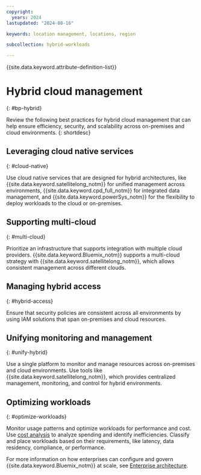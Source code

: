 ```yaml
---
copyright:
  years: 2024
lastupdated: "2024-08-16"

keywords: location management, locations, region

subcollection: hybrid-workloads

---
```


{{site.data.keyword.attribute-definition-list}}

# Hybrid cloud management
{: #bp-hybrid}

Review the following best practices for hybrid cloud management that can help ensure efficiency, security, and scalability across on-premises and cloud environments.
{: shortdesc}



## Leveraging cloud native services
{: #cloud-native}

Use cloud native services that are designed for hybrid architectures, like {{site.data.keyword.satellitelong_notm}} for unified management across environments, {{site.data.keyword.cpd_full_notm}} for integrated data management, and {{site.data.keyword.powerSys_notm}} for the flexibility to deploy workloads to the cloud or on-premises.

## Supporting multi-cloud
{: #multi-cloud}

Prioritize an infrastructure that supports integration with multiple cloud providers. {{site.data.keyword.Bluemix_notm}} supports a multi-cloud strategy with {{site.data.keyword.satellitelong_notm}}, which allows consistent management across different clouds.

## Managing hybrid access
{: #hybrid-access}

Ensure that security policies are consistent across all environments by using IAM solutions that span on-premises and cloud resources.

## Unifying monitoring and management
{: #unify-hybrid}

Use a single platform to monitor and manage resources across on-premises and cloud environments. Use tools like {{site.data.keyword.satellitelong_notm}}, which provides centralized management, monitoring, and control for hybrid environments.

## Optimizing workloads
{: #optimize-workloads}

Monitor usage patterns and optimize workloads for performance and cost. Use [cost analysis](/docs/hybrid-workloads?topic=hybrid-workloads-viewingusage&interface=ui) to analyze spending and identify inefficiencies. Classify and place workloads based on their requirements, like latency, data residency, compliance, or performance.

For more information on how enterprises can configure and govern {{site.data.keyword.Bluemix_notm}} at scale, see [Enterprise architecture](/docs/enterprise-account-architecture).
